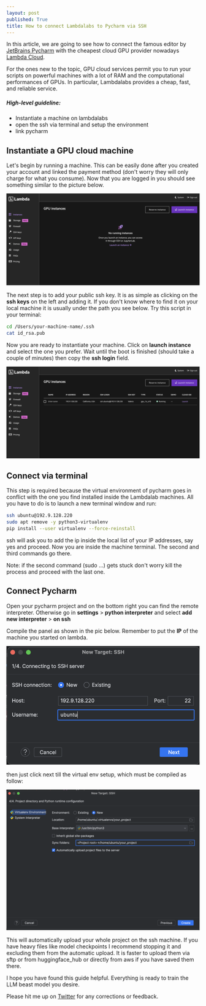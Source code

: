 ```yaml
---
layout: post
published: True
title: How to connect Lambdalabs to Pycharm via SSH
---
```


In this article, we are going to see how to connect the famous editor by  [JetBrains Pycharm](https://www.jetbrains.com/pycharm/promo/?source=google&medium=cpc&campaign=14123077402&term=pycharm&content=536947779993&gad=1) with the cheapest cloud GPU provider nowadays [Lambda Cloud](https://lambdalabs.com/).

For the ones new to the topic, GPU cloud services permit you to run your scripts on powerful machines with a lot of RAM and the computational performances of GPUs. In particular, Lambdalabs provides a cheap, fast, and reliable service.

##### High-level guideline:
- Instantiate a machine on lambdalabs
- open the ssh via terminal and setup the environment
- link pycharm


<!--more-->

## Instantiate a GPU cloud machine
Let's begin by running a machine. This can be easily done after you created your account and linked the payment method (don't worry they will only charge for what you consume). Now that you are logged in you should see something similar to the picture below.

<div class="img-div-any-width" markdown="0">
  <img src="/images/lambda/lambda_init.png" />
</div>

The next step is to add your public ssh key. It is as simple as clicking on the __ssh keys__ on the left and adding it. If you don't know where to find it on your local machine it is usually under the path you see below. Try this script in your terminal:

```bash
cd /Users/your-machine-name/.ssh
cat id_rsa.pub 
```

Now you are ready to instantiate your machine. Click on __launch instance__ and select the one you prefer. Wait until the boot is finished (should take a couple of minutes) then copy the __ssh login__ field.

<div class="img-div-any-width" markdown="0">
  <img src="/images/lambda/lambda_instantiated.png" />
</div>

## Connect via terminal

This step is required because the virtual environment of pycharm goes in conflict with the one you find installed inside the Lambdalab machines.
All you have to do is to launch a new terminal window and run:

```bash
ssh ubuntu@192.9.128.220
sudo apt remove -y python3-virtualenv
pip install --user virtualenv --force-reinstall
```

ssh will ask you to add the ip inside the local list of your IP addresses, say yes and proceed. Now you are inside the machine terminal. The second and third commands go there.

Note: if the second command (sudo ...) gets stuck don't worry kill the process and proceed with the last one.

## Connect Pycharm

Open your pycharm project and on the bottom right you can find the remote interpreter. Otherwise go in __settings__ > __python interpreter__ and select __add new interpreter__ > __on ssh__

Compile the panel as shown in the pic below. Remember to put the __IP__ of the machine you started on lambda.

<div class="img-div-any-width" markdown="0">
  <img src="/images/lambda/pycharm_init.png" />
</div>

then just click next till the virtual env setup, which must be compiled as follow:

<div class="img-div-any-width" markdown="0">
  <img src="/images/lambda/pychar_env.png" />
</div>

This will automatically upload your whole project on the ssh machine. If you have heavy files like model checkpoints I recommend stopping it and excluding them from the automatic upload. It is faster to upload them via sftp or from huggingface_hub or directly from aws if you have saved them there.

I hope you have found this guide helpful. 
Everything is ready to train the LLM beast model you desire.

Please hit me up on <a href="https://twitter.com/Valeman100">Twitter</a> for any corrections or feedback.
